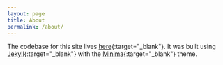 ```yaml
---
layout: page
title: About
permalink: /about/
---
```


The codebase for this site lives [here](https://github.com/mxkpp/mxkpp.com){:target="_blank"}. It was built using [Jekyll](https://jekyllrb.com){:target="_blank"} with the [Minima](https://github.com/jekyll/minima){:target="_blank"} theme.
